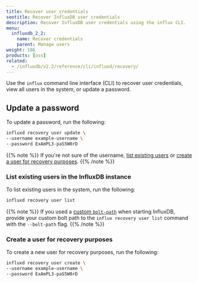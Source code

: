 ```yaml
---
title: Recover user credentials
seotitle: Recover InfluxDB user credentials
description: Recover InfluxDB user credentials using the influx CLI.
menu:
  influxdb_2_2:
    name: Recover credentials
    parent: Manage users
weight: 106
products: [oss]
related:
  - /influxdb/v2.2/reference/cli/influxd/recovery/
---
```


Use the `influx` command line interface (CLI) to recover user credentials, view all users in the system, or update a password.

## Update a password

To update a password, run the following:

```sh
influxd recovery user update \
--username example-username \
--password ExAmPL3-paS5W0rD
```

{{% note %}}
If you're not sure of the username, [list existing users](#list-existing-users-in-the-influxdb-instance) or [create a user for recovery purposes](create-a-user-for-recovery-purposes).
{{% /note %}}

### List existing users in the InfluxDB instance

To list existing users in the system, run the following:

```sh
influxd recovery user list
```

{{% note %}}
If you used a [custom `bolt-path`](/influxdb/v2.2/reference/config-options/#bolt-path) when starting InfluxDB, provide your custom bolt path to the `influx recovery user list` command with the `--bolt-path` flag.
{{% /note %}}

### Create a user for recovery purposes

To create a new user for recovery purposes, run the following:

```sh
influxd recovery user create \
--username example-username \
--password ExAmPL3-paS5W0rD
```
